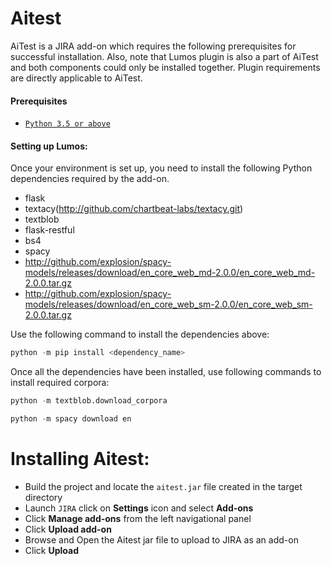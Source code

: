 # Aitest

AiTest is a JIRA add-on which requires the following prerequisites for successful installation. Also, note that Lumos plugin is also a part of AiTest and both components could only be installed together.
Plugin requirements are directly applicable to AiTest. 

#### Prerequisites
* [`Python 3.5 or above`](https://www.python.org/downloads/)

#### Setting up Lumos:
Once your environment is set up, you need to install the following Python dependencies required by the add-on.
*	flask
*	textacy(http://github.com/chartbeat-labs/textacy.git)
*	textblob
*	flask-restful
*	bs4
*	spacy
*	http://github.com/explosion/spacy-models/releases/download/en_core_web_md-2.0.0/en_core_web_md-2.0.0.tar.gz
*	http://github.com/explosion/spacy-models/releases/download/en_core_web_sm-2.0.0/en_core_web_sm-2.0.0.tar.gz

Use the following command to install the dependencies above:
```python
python -m pip install <dependency_name>
```
Once all the dependencies have been installed, use following commands to install required corpora:
```python
python -m textblob.download_corpora
```
```python
python -m spacy download en
```

# Installing Aitest:
* Build the project and locate the `aitest.jar` file created in the target directory
* Launch `JIRA` click on **Settings** icon and select **Add-ons**
* Click **Manage add-ons** from the left navigational panel
* Click **Upload add-on**
* Browse and Open the Aitest jar file to upload to JIRA as an add-on
* Click **Upload**

